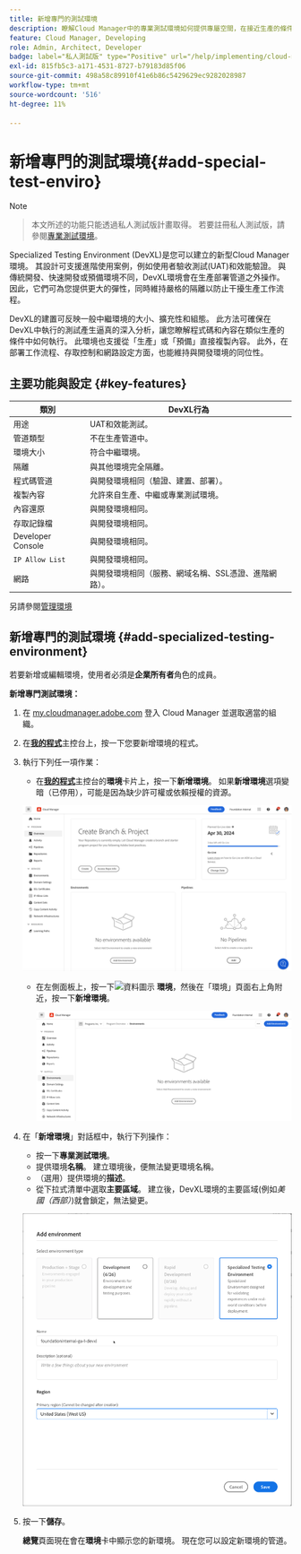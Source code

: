 ```yaml
---
title: 新增專門的測試環境
description: 瞭解Cloud Manager中的專業測試環境如何提供專屬空間，在接近生產的條件下驗證功能，適用於壓力測試和進階部署前檢查。
feature: Cloud Manager, Developing
role: Admin, Architect, Developer
badge: label="私人測試版" type="Positive" url="/help/implementing/cloud-manager/release-notes/current.md#gitlab-bitbucket"
exl-id: 815fb5c3-a171-4531-8727-b79183d85f06
source-git-commit: 498a58c89910f41e6b86c5429629ec9282028987
workflow-type: tm+mt
source-wordcount: '516'
ht-degree: 11%

---
```


# 新增專門的測試環境{#add-special-test-enviro}

>[!NOTE]
>
>>本文所述的功能只能透過私人測試版計畫取得。 若要註冊私人測試版，請參閱[專業測試環境](/help/implementing/cloud-manager/release-notes/current.md#specialized-test-environment)。

Specialized Testing Environment (DevXL)是您可以建立的新型Cloud Manager環境。 其設計可支援進階使用案例，例如使用者驗收測試(UAT)和效能驗證。 與傳統開發、快速開發或預備環境不同，DevXL環境會在生產部署管道之外操作。 因此，它們可為您提供更大的彈性，同時維持嚴格的隔離以防止干擾生產工作流程。

DevXL的建置可反映一般中繼環境的大小、擴充性和組態。 此方法可確保在DevXL中執行的測試產生逼真的深入分析，讓您瞭解程式碼和內容在類似生產的條件中如何執行。 此環境也支援從「生產」或「預備」直接複製內容。 此外，在部署工作流程、存取控制和網路設定方面，也能維持與開發環境的同位性。

## 主要功能與設定 {#key-features}

| 類別 | DevXL行為 |
| --- | --- |
| 用途 | UAT和效能測試。 |
| 管道類型 | 不在生產管道中。 |
| 環境大小 | 符合中繼環境。 |
| 隔離 | 與其他環境完全隔離。 |
| 程式碼管道 | 與開發環境相同（驗證、建置、部署）。 |
| 複製內容 | 允許來自生產、中繼或專業測試環境。 |
| 內容還原 | 與開發環境相同。 |
| 存取記錄檔 | 與開發環境相同。 |
| Developer Console | 與開發環境相同。 |
| `IP Allow List` | 與開發環境相同。 |
| 網路 | 與開發環境相同（服務、網域名稱、SSL憑證、進階網路）。 |

另請參閱[管理環境](/help/implementing/cloud-manager/manage-environments.md)

## 新增專門的測試環境 {#add-specialized-testing-environment}

若要新增或編輯環境，使用者必須是&#x200B;**企業所有者**&#x200B;角色的成員。

**新增專門測試環境：**

1. 在 [my.cloudmanager.adobe.com](https://my.cloudmanager.adobe.com/) 登入 Cloud Manager 並選取適當的組織。

1. 在&#x200B;**[我的程式](/help/implementing/cloud-manager/navigation.md#my-programs)**&#x200B;主控台上，按一下您要新增環境的程式。

1. 執行下列任一項作業：

   * 在&#x200B;**[我的程式](/help/implementing/cloud-manager/navigation.md#my-programs)**&#x200B;主控台的&#x200B;**環境**&#x200B;卡片上，按一下&#x200B;**新增環境**。
如果**新增環境**&#x200B;選項變暗（已停用），可能是因為缺少許可權或依賴授權的資源。

   ![環境卡](assets/no-environments.png)

   * 在左側面板上，按一下![資料圖示](https://spectrum.adobe.com/static/icons/workflow_18/Smock_Data_18_N.svg) **環境**，然後在「環境」頁面右上角附近，按一下&#x200B;**新增環境**。

     ![「環境」索引標籤](assets/environments-tab.png)

1. 在「**新增環境**」對話框中，執行下列操作：

   * 按一下&#x200B;**專業測試環境**。
   * 提供環境&#x200B;**名稱**。 建立環境後，便無法變更環境名稱。
   * （選用）提供環境的&#x200B;**描述**。
   * 從下拉式清單中選取&#x200B;**主要區域**。 建立後，DevXL環境的主要區域(例如&#x200B;*美國（西部）*)就會鎖定，無法變更。

   ![以選取的專用測試環境選項按鈕新增環境對話框：](assets/specialized-test-environment.png)

1. 按一下&#x200B;**儲存**。

   **總覽**&#x200B;頁面現在會在&#x200B;**環境**&#x200B;卡中顯示您的新環境。 現在您可以設定新環境的管道。
